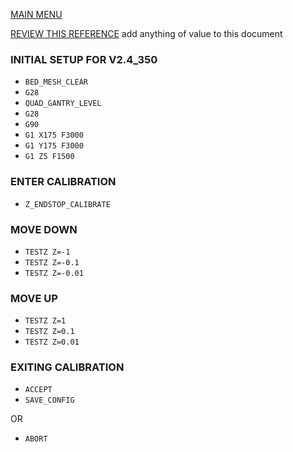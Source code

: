[MAIN MENU](https://github.com/caseyjeremiason/C2/blob/main/README.md)

[REVIEW THIS REFERENCE](https://docs.vorondesign.com/community/howto/120decibell/z_endstop_configuration.html) add anything of value to this document

### INITIAL SETUP FOR V2.4_350
- `BED_MESH_CLEAR`
- `G28`
- `QUAD_GANTRY_LEVEL`
- `G28`
- `G90`
- `G1 X175 F3000`
- `G1 Y175 F3000`
- `G1 Z5 F1500`

### ENTER CALIBRATION
- `Z_ENDSTOP_CALIBRATE`

### MOVE DOWN
- `TESTZ Z=-1`
- `TESTZ Z=-0.1`
- `TESTZ Z=-0.01`

### MOVE UP
- `TESTZ Z=1`
- `TESTZ Z=0.1`
- `TESTZ Z=0.01`

### EXITING CALIBRATION
- `ACCEPT`
- `SAVE_CONFIG`

OR
- `ABORT`
